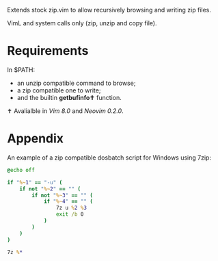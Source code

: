 Extends stock zip.vim to allow recursively browsing and writing zip files.

VimL and system calls only (zip, unzip and copy file).

# Requirements

In $PATH:

- an unzip compatible command to browse;
- a zip compatible one to write;
- and the builtin **getbufinfo✝** function.

✝ Avalialble in *Vim 8.0* and *Neovim 0.2.0*.

# Appendix

An example of a zip compatible dosbatch script for Windows using 7zip:

```bat
@echo off

if "%~1" == "-u" (
    if not "%~2" == "" (
        if not "%~3" == "" (
            if "%~4" == "" (
                7z u %2 %3
                exit /b 0
            )
        )
    )
)

7z %*
```
